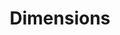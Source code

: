 ---
bigquery: https://console.cloud.google.com/bigquery?p=covid-19-dimensions-ai&page=table&d=data&t=publications
contributors: Digital Science, https://www.digital-science.com/
cost: Free for personal, non-commercial use.
description: Dimensions contains more than 100 million publications, ranging from
  articles published in scholarly journals, books and book chapters, to preprints
  and conference proceedings. All publications are contextualized with linked data
  sets, funding, publications, patents, clinical trials, and policy documents. You
  can also view associated categories, funders, institutions, and researcher profiles.
documentation: https://docs.dimensions.ai/bigquery/index.html
last_edit: 04/06/2022, 15:59:54
location: https://www.dimensions.ai/products/free/
maintained_by: Digital Science, https://www.digital-science.com/
schema_fields:
- priority_date
- created_date
- research_org_state_names
- category_icrp_cso
- research_org_city_names
- repository_url
- research_org_state_codes
- current_assignee_orgs
- categories
- acronym
- links
- filing_date
- funder_org_cities
- pmcid
- clinical_trial_ids
- publication_ids
- investigators
- funding_usd
- publisher
- funding_gbp
- isbn
- altmetrics
- year
- external_ids
- category_hrcs_hc
- associated_publication_doi
- proceedings_title
- conference
- ipcr
- assignee_orgs
- arxiv_id
- labels
- source_id
- funder_org_state_codes
- priority_year
- current_assignee
- repository_name
- grant_number
- researcher_ids
- funding_chf
- linkout
- funding_nzd
- date_normal
- funding_details
- embargo_date
- pmid
- open_access_categories_v2
- description
- research_org_cities
- date_inserted
- pages
- aliases
- types
- license
- relationships
- concepts
- issue
- research_org_country_names
- associated_publication_arxiv_id
- date_online
- parent_id
- mesh_terms
- repository_id
- cited_by_ids
- associated_publication_id
- expiration_date
- funder_org_countries
- phase
- citation_string
- funding_cny
- funding_currency
- subtitles
- current_assignee_countries
- email_address
- application_number
- gender
- resulting_publication_doi
- authors
- funding_amount
- research_orgs
- funder_orgs
- filing_status
- family_count
- original_title
- registry
- date
- original_assignee
- book_title
- wikipedia_url
- supporting_grant_ids
- original_assignee_orgs
- legal_events
- associated_grant_ids
- family_id
- address
- date_imported_gbq
- category_rcdc
- funding_eur
- category_hrcs_rac
- journal
- assignee_countries
- brief_title
- patent_ids
- expiration_year
- citations_count
- date_print
- book_series_title
- interventions
- jurisdiction
- funder_org_acronyms
- volume
- eisbn
- publication_date
- funding_jpy
- granted_date
- legal_status
- name
- mesh_headings
- inventor_names
- original_assignee_countries
- reference_ids
- cpc
- title
- start_year
- id
- end_date
- metrics
- funder_countries
- type
- category_icrp_ct
- citations
- conditions
- editors
- established
- filing_year
- resulting_publication_ids
- funder_org
- active_years
- start_date
- abstract
- end_year
- date_modified
- category_bra
- category_sdg
- funding_aud
- organisation_details
- publication_year
- acronyms
- category_uoa
- original_abstract
- family_members_ids
- research_org_countries
- kind
- language
- category_hra
- granted_year
- category_for
- associated_publication_pmid
- foa_number
- funding_cad
- journal_lists
- acknowledgements
- open_access_categories
- status
- doi
shortname: dimensions
tags:
- scholarly literature
- patents
- funding
- clinical trials
- academic profiles
terms_of_use: 'Use of both the Dimensions COVID-19 dataset and full Dimensions dataset
  are subject to the Dimensions Terms of use: https://www.dimensions.ai/policies-terms-legal '
title: Dimensions
uuid: dcff88bd-fe6b-4fdb-8159-809bf9d7bc1c
---